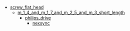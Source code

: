 * [screw_flat_head](screw_flat_head)
  * [m_1_4_and_m_1_7_and_m_2_5_and_m_3_short_length](screw_flat_head/m_1_4_and_m_1_7_and_m_2_5_and_m_3_short_length)
    * [philips_drive](screw_flat_head/m_1_4_and_m_1_7_and_m_2_5_and_m_3_short_length/philips_drive)
      * [nexsync](screw_flat_head/m_1_4_and_m_1_7_and_m_2_5_and_m_3_short_length/philips_drive/nexsync)

